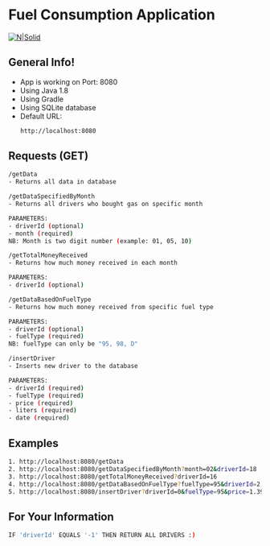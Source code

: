 # Fuel Consumption Application

[![N|Solid](https://pbs.twimg.com/profile_images/378800000380749081/7f53d4b20bb6a566ce4d4dda33b2e598.png)](https://www.java.com/en/download/)

## General Info!

  - App is working on Port: 8080
  - Using Java 1.8
  - Using Gradle
  - Using SQLite database
  - Default URL:
    ```sh 
    http://localhost:8080
    ```
    
## Requests (GET)
```sh 
/getData
- Returns all data in database
```
```sh 
/getDataSpecifiedByMonth
- Returns all drivers who bought gas on specific month

PARAMETERS:
- driverId (optional)
- month (required)
NB: Month is two digit number (example: 01, 05, 10)
```
```sh 
/getTotalMoneyReceived
- Returns how much money received in each month

PARAMETERS:
- driverId (optional)
```
```sh 
/getDataBasedOnFuelType
- Returns how much money received from specific fuel type

PARAMETERS:
- driverId (optional)
- fuelType (required)
NB: fuelType can only be "95, 98, D"
```
```sh 
/insertDriver
- Inserts new driver to the database

PARAMETERS:
- driverId (required)
- fuelType (required)
- price (required)
- liters (required)
- date (required)
```

## Examples
```sh 
1. http://localhost:8080/getData
2. http://localhost:8080/getDataSpecifiedByMonth?month=02&driverId=18
3. http://localhost:8080/getTotalMoneyReceived?driverId=16
4. http://localhost:8080/getDataBasedOnFuelType?fuelType=95&driverId=2
5. http://localhost:8080/insertDriver?driverId=0&fuelType=95&price=1.39&liters=10.4&date=2020-04-17
```

## For Your Information
```sh 
IF 'driverId' EQUALS '-1' THEN RETURN ALL DRIVERS :)
```

